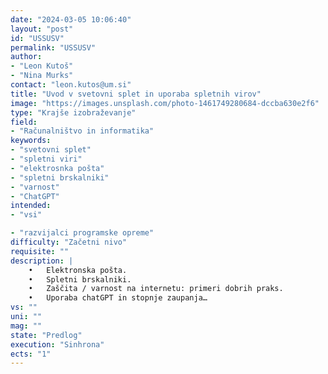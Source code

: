 ```yaml
---
date: "2024-03-05 10:06:40"
layout: "post"
id: "USSUSV"
permalink: "USSUSV"
author:
- "Leon Kutoš"
- "Nina Murks"
contact: "leon.kutos@um.si"
title: "Uvod v svetovni splet in uporaba spletnih virov"
image: "https://images.unsplash.com/photo-1461749280684-dccba630e2f6"
type: "Krajše izobraževanje"
field:
- "Računalništvo in informatika"
keywords:
- "svetovni splet"
- "spletni viri"
- "elektrosnka pošta"
- "spletni brskalniki"
- "varnost"
- "ChatGPT"
intended:
- "vsi"

- "razvijalci programske opreme"
difficulty: "Začetni nivo"
requisite: ""
description: |
    •	Elektronska pošta.
    •	Spletni brskalniki.
    •	Zaščita / varnost na internetu: primeri dobrih praks.
    •	Uporaba chatGPT in stopnje zaupanja…
vs: ""
uni: ""
mag: ""
state: "Predlog"
execution: "Sinhrona"
ects: "1"
---
```


